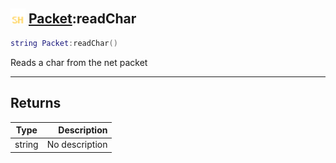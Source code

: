 ## <img src="../../.gitbook/assets/shared.png" width="24" height=24 /> [Packet](https://iaswiki.rawr.dev/readme/packet):readChar

```lua
string Packet:readChar()
```

Reads a char from the net packet

------
## Returns

| Type   | Description |
| ------ | ----------: |
| string | No description |

